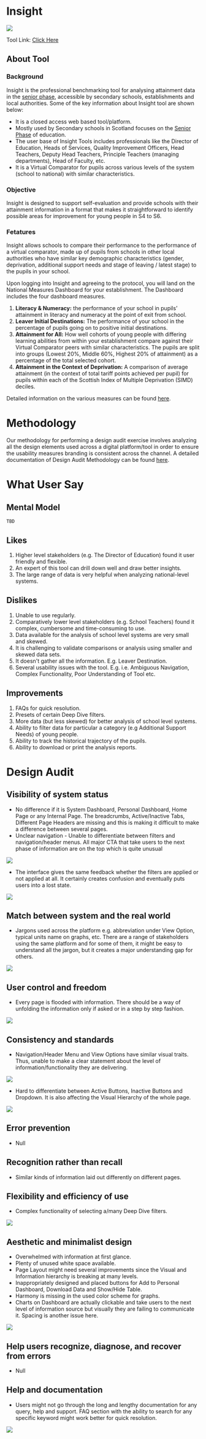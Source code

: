 

# Insight


![](https://lh6.googleusercontent.com/NZSXgOCj2psGwrhCcFYY1uGUbECrN5-U7ZJlxvS3rtKNm4E-_I_pRcNb6_Bpd6a135v2sIoOfbL7bP0KIbC_oZgql0sp7Th7da5c1uw3KZ9ZwMbwB782TKoTGjGbX0r0noMu-4By)

Tool Link: [Click Here](https://insight.scotxed.net/)

## About Tool

### Background

Insight is the professional benchmarking tool for analysing attainment data in the [senior phase](https://education.gov.scot/education-scotland/scottish-education-system/senior-phase-and-beyond/senior-phase/), accessible by secondary schools, establishments and local authorities. Some of the key information about Insight tool are shown below:

 - It is a closed access web based tool/platform.
 -   Mostly used by Secondary schools in Scotland focuses on the [Senior Phase](https://education.gov.scot/education-scotland/scottish-education-system/senior-phase-and-beyond/senior-phase/) of education.
 -   The user base of Insight Tools includes professionals like the Director of Education, Heads of Services, Quality Improvement Officers, Head Teachers, Deputy Head Teachers, Principle Teachers (managing departments), Head of Faculty, etc.
 -   It is a Virtual Comparator for pupils across various levels of the system (school to national) with similar characteristics.
    

### Objective

Insight is designed to support self-evaluation and provide schools with their attainment information in a format that makes it straightforward to identify possible areas for improvement for young people in S4 to S6.

### Fetatures

Insight allows schools to compare their performance to the performance of a virtual comparator, made up of pupils from schools in other local authorities who have similar key demographic characteristics (gender, deprivation, additional support needs and stage of leaving / latest stage) to the pupils in your school.

Upon logging into Insight and agreeing to the protocol, you will land on the National Measures Dashboard for your establishment. The Dashboard includes the four dashboard measures.

1.  **Literacy & Numeracy:** the performance of your school in pupils’ attainment in literacy and numeracy at the point of exit from school.
2.  **Leaver Initial Destinations:** The performance of your school in the percentage of pupils going on to positive initial destinations.
3.  **Attainment for All:** How well cohorts of young people with differing learning abilities from within your establishment compare against their Virtual Comparator peers with similar characteristics. The pupils are split into groups (Lowest 20%, Middle 60%, Highest 20% of attainment) as a percentage of the total selected cohort.
4.  **Attainment in the Context of Deprivation:** A comparison of average attainment (in the context of total tariff points achieved per pupil) for pupils within each of the Scottish Index of Multiple Deprivation (SIMD) deciles.

Detailed information on the various measures can be found [here](https://insight-guides.scotxed.net/).

# Methodology

Our methodology for performing a design audit exercise involves analyzing all the design elements used across a digital platform/tool in order to ensure the usability measures branding is consistent across the channel. A detailed documentation of Design Audit Methodology can be found [here](https://github.com/The-Data-for-Children-Collaborative/noral-design-research/blob/main/design-audit/000-methodology.md).

# What User Say

## Mental Model

	TBD
    
## Likes

1.  Higher level stakeholders (e.g. The Director of Education) found it user friendly and flexible.
2.  An expert of this tool can drill down well and draw better insights.
3.  The large range of data is very helpful when analyzing national-level systems.

## Dislikes
1.  Unable to use regularly.
2.  Comparatively lower level stakeholders (e.g. School Teachers) found it complex, cumbersome and time-consuming to use.
3.  Data available for the analysis of school level systems are very small and skewed.
4.  It is challenging to validate comparisons or analysis using smaller and skewed data sets.
5.  It doesn't gather all the information. E.g. Leaver Destination.
6.  Several usability issues with the tool. E.g. i.e. Ambiguous Navigation, Complex Functionality, Poor Understanding of Tool etc.

## Improvements
1.  FAQs for quick resolution.
2.  Presets of certain Deep Dive filters.
3.  More data (but less skewed) for better analysis of school level systems.
4.  Ability to filter data for particular a category (e.g Additional Support Needs) of young people.
5.  Ability to track the historical trajectory of the pupils.
6.  Ability to download or print the analysis reports.
    

# Design Audit

## Visibility of system status

-   No difference if it is System Dashboard, Personal Dashboard, Home Page or any Internal Page. The breadcrumbs, Active/Inactive Tabs, Different Page Headers are missing and this is making it difficult to make a difference between several pages.
-   Unclear navigation - Unable to differentiate between filters and navigation/header menus. All major CTA that take users to the next phase of information are on the top which is quite unusual

![](https://lh3.googleusercontent.com/ZzuDescprr2A-aNzScaPiOWsIg5Eaaious8f1VjBUpPwos6wREUK-vmG61xGm5dEJqYYmLEsrSaN3w3uD3sH-WMcO1nQT2nggNnem1FOGx04dRGqJw5H_wGD6SQ-x-P30txUgKhf)
-   The interface gives the same feedback whether the filters are applied or not applied at all. It certainly creates confusion and eventually puts users into a lost state.

![](https://lh3.googleusercontent.com/5_RyEVJbBr4te1mRbpmX9085zqD6xe-JU_OdXfrVErye1yaZPtVNOwbalRbuwrFiUUevTDPaegA6qLD5Dno6Jq99t4YOApY6U_zRES6M7Fs5D9wQyoSQ2J3NPjQIllgrg8OD26my)

  
  

## Match between system and the real world

-   Jargons used across the platform e.g. abbreviation under View Option, typical units name on graphs, etc. There are a range of stakeholders using the same platform and for some of them, it might be easy to understand all the jargon, but it creates a major understanding gap for others.

![](https://lh4.googleusercontent.com/368EpcXAlUbn7Qr9QYI31PqYbZCRmxcSOpdvVoCcEthIpTY3paUeoVRUmOoXEIAdTOCYTgOQ78vvUl_8PvewNnPkOQKjuqq_Z1Poi_Z9e8vKn-IfnCe5gkYo-ja_GVUs_rkk5Fhd)

## User control and freedom

-   Every page is flooded with information. There should be a way of unfolding the information only if asked or in a step by step fashion.

![](https://lh5.googleusercontent.com/ufSG0xTW2KoM8BWakRnEhycuTtrIxxZ3HY2x7CphlIOzb7jdVmBnhgQnYui0B5TsWSE4FMm8yZU3chz55VD3Vmqhv0Z3jdLNSGSaZMt83A3qcwrAjzxFdfmhHmyyaroiRsunhsSM)

## Consistency and standards

-   Navigation/Header Menu and View Options have similar visual traits. Thus, unable to make a clear statement about the level of information/functionality they are delivering.

![](https://lh6.googleusercontent.com/wLLljBukb_YNNGUXVsuR5fe_-p-leweq8AdY_z9j20x7rws1rV_FUfKB8a6zWN9bdAjAYK1VqKwf9i9h8fe9oPd9XCpNHrao2XYWZ1AMuml6dk6gRYJyjTSgNm5E2nYiEOX4n7fg)

-   Hard to differentiate between Active Buttons, Inactive Buttons and Dropdown. It is also affecting the Visual Hierarchy of the whole page.

![](https://lh4.googleusercontent.com/LvgM5a8BxL-TysV7SIW-caQl1JJ90FM2HWBsZ4QvNldLTxiaFdsE8ho5tD1I7DKdVX16tv0_frM-7j59Is96jqCuSdPixxKwDcHqst5LLsey0Jr1S_UfBI36wlL-ZPbR-Elf4krb)

## Error prevention

-   Null
    

## Recognition rather than recall

-   Similar kinds of information laid out differently on different pages.
    

## Flexibility and efficiency of use

-   Complex functionality of selecting a/many Deep Dive filters.
    
![](https://lh4.googleusercontent.com/A-xIP3Bki-vdJWMMMk1nwO0Zlp1D1S28PVvvEnwlnTlFymOARUlUvLIEMN6aw5zi6HqYCH15hsu4Ipz_IkrLhBpJgAd887_-ajWdWKCDkCfgzjEsPDJCArT6oqc-d9S_rXBc6mIz)

## Aesthetic and minimalist design

-   Overwhelmed with information at first glance.
-   Plenty of unused white space available.
-   Page Layout might need several improvements since the Visual and Information hierarchy is breaking at many levels.
-   Inappropriately designed and placed buttons for Add to Personal Dashboard, Download Data and Show/Hide Table.
-   Harmony is missing in the used color scheme for graphs.
-   Charts on Dashboard are actually clickable and take users to the next level of information source but visually they are failing to communicate it. Spacing is another issue here.

![](https://lh4.googleusercontent.com/N-sUtqUOP6V3a3kuxSCZN4axEjdot1y5btx7aYhwE_A0R9N46TzO4q2-MnDKtrkrtmi7ubrzrNwJSQ6Jo1oUjOkothbNPRE7v6rNcJ5pGE4JZlRrb9IxcifD86PSJ-4OCln1SRNN)

## Help users recognize, diagnose, and recover from errors

-   Null
    

## Help and documentation

-   Users might not go through the long and lengthy documentation for any query, help and support. FAQ section with the ability to search for any specific keyword might work better for quick resolution.

![](https://lh6.googleusercontent.com/bZXGJd6YRRsSF9TrhDNCQiFuznyuXlHXB6n-EMExtQKI_NY0oZM4XIhBNQtpsKgKVWZyqqip98pgnVpQJmv3mUjBgUfpC1iL5w5D3WB6RLz45ChYH1jQBCN44QGGBkpxdmcc7Ncd)
